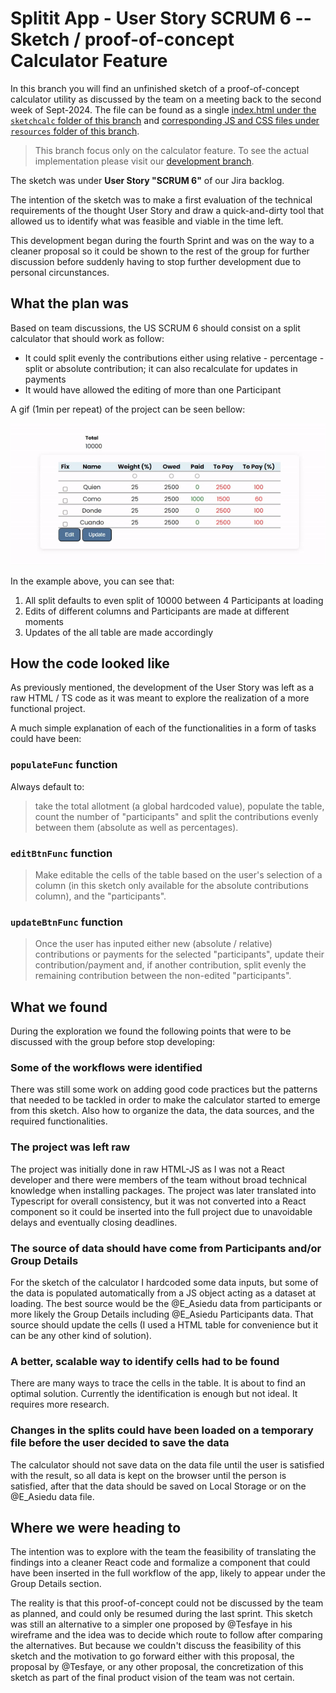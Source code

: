 # Splitit App - User Story SCRUM 6 -- Sketch / proof-of-concept Calculator Feature

In this branch you will find an unfinished sketch of a proof-of-concept calculator utility as discussed by the team on a meeting back to the second week of Sept-2024. The file can be found as a single [index.html under the `sketchcalc` folder of this branch](https://github.com/chingu-voyages/v51-tier2-team-23/tree/sketchcalc/sketchcalc/index.html) and [corresponding JS and CSS files under `resources` folder of this branch](https://github.com/chingu-voyages/v51-tier2-team-23/tree/sketchcalc/resources).

> This branch focus only on the calculator feature. To see the actual implementation please visit our [development branch](https://github.com/chingu-voyages/v51-tier2-team-23/tree/development).

The sketch was under **User Story "SCRUM 6"** of our Jira backlog.

The intention of the sketch was to make a first evaluation of the technical requirements of the thought User Story and draw a quick-and-dirty tool that allowed us to identify what was feasible and viable in the time left.

This development began during the fourth Sprint and was on the way to a cleaner proposal so it could be shown to the rest of the group for further discussion before suddenly having to stop further development due to personal circunstances.

## What the plan was

Based on team discussions, the US SCRUM 6 should consist on a split calculator that should work as follow:
* It could split evenly the contributions either using relative - percentage - split or absolute contribution; it can also recalculate for updates in payments
* It would have allowed the editing of more than one Participant

A gif (1min per repeat) of the project can be seen bellow:

![](/resources/img/sketchCalc.gif)

In the example above, you can see that:
1. All split defaults to even split of 10000 between 4 Participants at loading
2. Edits of different columns and Participants are made at different moments
3. Updates of the all table are made accordingly

## How the code looked like

As previously mentioned, the development of the User Story was left as a raw HTML / TS code as it was meant to explore the realization of a more functional project.

A much simple explanation of each of the functionalities in a form of tasks could have been:

### `populateFunc` function

Always default to:

> take the total allotment (a global hardcoded value), populate the table, count the number of "participants" and split the contributions evenly between them (absolute as well as percentages).

### `editBtnFunc` function

> Make editable the cells of the table based on the user's selection of a column (in this sketch only available for the absolute contributions column), and the "participants".

### `updateBtnFunc` function

> Once the user has inputed either new (absolute / relative) contributions or payments for the selected "participants", update their contribution/payment and, if another contribution, split evenly the remaining contribution between the non-edited "participants".


## What we found

During the exploration we found the following points that were to be discussed with the group before stop developing:

### Some of the workflows were identified

There was still some work on adding good code practices but the patterns that needed to be tackled in order to make the calculator started to emerge from this sketch. Also how to organize the data, the data sources, and the required functionalities.

### The project was left raw

The project was initially done in raw HTML-JS as I was not a React developer and there were members of the team without broad technical knowledge when installing packages. The project was later translated into Typescript for overall consistency, but it was not converted into a React component so it could be inserted into the full project due to unavoidable delays and eventually closing deadlines.

### The source of data should have come from Participants and/or Group Details

For the sketch of the calculator I hardcoded some data inputs, but some of the data is populated automatically from a JS object acting as a dataset at loading. The best source would be the @E_Asiedu data from participants or more likely the Group Details including @E_Asiedu Participants data. That source should update the cells (I used a HTML table for convenience but it can be any other kind of solution).

### A better, scalable way to identify cells had to be found

There are many ways to trace the cells in the table. It is about to find an optimal solution. Currently the identification is enough but not ideal. It requires more research. 

### Changes in the splits could have been loaded on a temporary file before the user decided to save the data

The calculator should not save data on the data file until the user is satisfied with the result, so all data is kept on the browser until the person is satisfied, after that the data should be saved on Local Storage or on the @E_Asiedu  data file.

## Where we were heading to

The intention was to explore with the team the feasibility of translating the findings into a cleaner React code and formalize a component that could have been inserted in the full workflow of the app, likely to appear under the Group Details section.

The reality is that this proof-of-concept could not be discussed by the team as planned, and could only be resumed during the last sprint. This sketch was still an alternative to a simpler one proposed by @Tesfaye in his wireframe and the idea was to decide which route to follow after comparing the alternatives. But because we couldn't discuss the feasibility of this sketch and the motivation to go forward either with this proposal, the proposal by @Tesfaye, or any other proposal, the concretization of this sketch as part of the final product vision of the team was not certain.